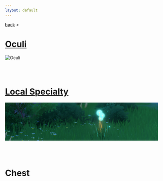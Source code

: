 ```yaml
---
layout: default
---
```


[back](../) <

# [Oculi](oculi/)
![Oculi](../assets/img/genshin-impact/oculi-banner.jpg)

<br/><br/>

# [Local Specialty](local-specialty/)
![Local Specialty](../assets/img/genshin-impact/local-specialty-banner.jpg)

<br/><br/>

# Chest
